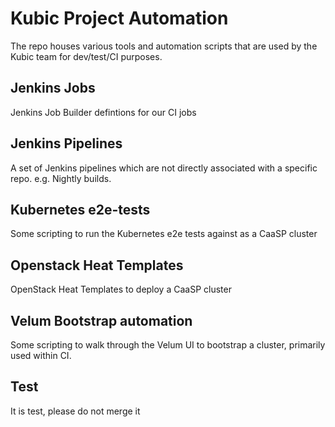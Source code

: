 # Kubic Project Automation

The repo houses various tools and automation scripts that are used by the Kubic team for dev/test/CI purposes.

## Jenkins Jobs

Jenkins Job Builder defintions for our CI jobs

## Jenkins Pipelines

A set of Jenkins pipelines which are not directly associated with a specific
repo. e.g. Nightly builds.

## Kubernetes e2e-tests

Some scripting to run the Kubernetes e2e tests against as a CaaSP cluster

## Openstack Heat Templates

OpenStack Heat Templates to deploy a CaaSP cluster

## Velum Bootstrap automation

Some scripting to walk through the Velum UI to bootstrap a cluster, primarily used
within CI.

## Test

It is test, please do not merge it 
